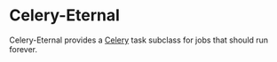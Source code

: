 # Celery-Eternal

Celery-Eternal provides a [Celery](http://www.celeryproject.org) task subclass
for jobs that should run forever.
